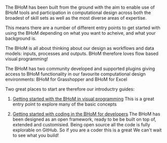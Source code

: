 The BHoM has been built from the ground with the aim to enable use of BHoM tools and participation in computational design across both the broadest of skill sets as well as the most diverse areas of expertise.

This means there are a number of different entry points to get started with using the BHoM depending on what you want to acheive, and what your background is.

The BHoM is all about thinking about our design as workflows and data models: inputs, processes and outputs. BHoM therefore loves flow based visual programming! 

The BHoM has two community developed and supported plugins giving access to BHoM functionality in our favourite computational design environments:
BHoM for Grasshopper and BHoM for Excel 


Two great places to start are therefore our introductry guides:

1. [Getting started with the BHoM in visual programming](<../Guides and Tutorials/Visual Programming with BHoM/index.md>) This is a great entry point to explore many of the basic concepts

2. [Getting started with coding in the BHoM for developers](<../Guides and Tutorials/Coding with BHoM/Getting-started-for-developers.md>) The BHoM has been designed as an open framework, ready to be be built on top of, extended and customisied. Being open source all the code is fully explorable on GitHub. So if you are a coder this is a great We can't wait to see what you build! 



